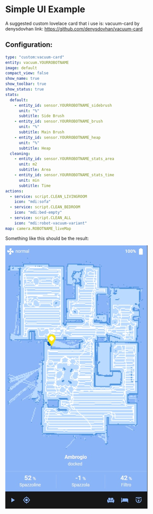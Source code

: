 # Simple UI Example

A suggested custom lovelace card that i use is: vacuum-card by denysdovhan link: https://github.com/denysdovhan/vacuum-card

## Configuration:

```yaml
type: "custom:vacuum-card"
entity: vacuum.YOURROBOTNAME
image: default
compact_view: false
show_name: true
show_toolbar: true
show_status: true
stats:
  default:
    - entity_id: sensor.YOURROBOTNAME_sidebrush
      unit: "%"
      subtitle: Side Brush
    - entity_id: sensor.YOURROBOTNAME_brush
      unit: "%"
      subtitle: Main Brush
    - entity_id: sensor.YOURROBOTNAME_heap
      unit: "%"
      subtitle: Heap
  cleaning:
    - entity_id: sensor.YOURROBOTNAME_stats_area
      unit: m2
      subtitle: Area
    - entity_id: sensor.YOURROBOTNAME_stats_time
      unit: min
      subtitle: Time
actions:
  - service: script.CLEAN_LIVINGROOM
    icon: "mdi:sofa"
  - service: script.CLEAN_BEDROOM
    icon: "mdi:bed-empty"
  - service: script.CLEAN_ALL
    icon: "mdi:robot-vacuum-variant"
map: camera.ROBOTNAME_liveMap
```

Something like this should be the result:

![Preview](../images/custom_vacuum_card.jpg)
